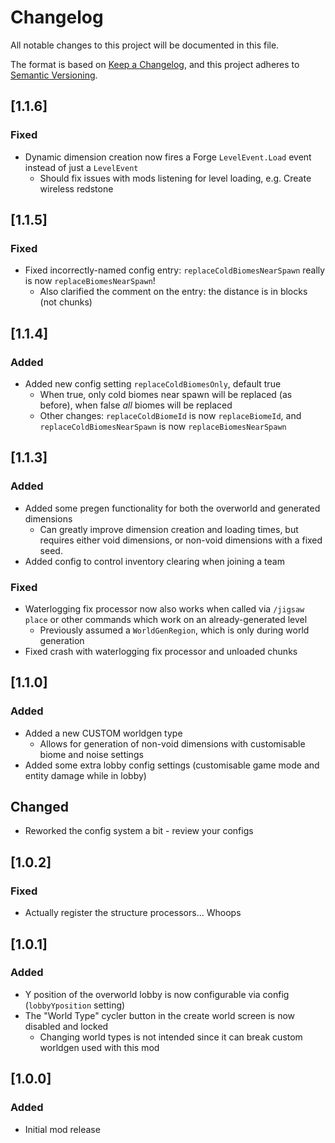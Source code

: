 # Changelog
All notable changes to this project will be documented in this file.

The format is based on [Keep a Changelog](https://keepachangelog.com/en/1.0.0/),
and this project adheres to [Semantic Versioning](https://semver.org/spec/v2.0.0.html).

## [1.1.6]

### Fixed
* Dynamic dimension creation now fires a Forge `LevelEvent.Load` event instead of just a `LevelEvent`
  * Should fix issues with mods listening for level loading, e.g. Create wireless redstone

## [1.1.5]

### Fixed

* Fixed incorrectly-named config entry: `replaceColdBiomesNearSpawn` really is now `replaceBiomesNearSpawn`!
  * Also clarified the comment on the entry: the distance is in blocks (not chunks)

## [1.1.4]

### Added
* Added new config setting `replaceColdBiomesOnly`, default true
  * When true, only cold biomes near spawn will be replaced (as before), when false _all_ biomes will be replaced
  * Other changes: `replaceColdBiomeId` is now `replaceBiomeId`, and `replaceColdBiomesNearSpawn` is now `replaceBiomesNearSpawn`
  
## [1.1.3]

### Added
* Added some pregen functionality for both the overworld and generated dimensions
  * Can greatly improve dimension creation and loading times, but requires either void dimensions, or non-void dimensions with a fixed seed.
* Added config to control inventory clearing when joining a team

### Fixed
* Waterlogging fix processor now also works when called via `/jigsaw place` or other commands which work on an already-generated level
  * Previously assumed a `WorldGenRegion`, which is only during world generation
* Fixed crash with waterlogging fix processor and unloaded chunks

## [1.1.0]

### Added
* Added a new CUSTOM worldgen type
  * Allows for generation of non-void dimensions with customisable biome and noise settings
* Added some extra lobby config settings (customisable game mode and entity damage while in lobby)

## Changed
* Reworked the config system a bit - review your configs

## [1.0.2]

### Fixed

* Actually register the structure processors... Whoops 

## [1.0.1]

### Added
* Y position of the overworld lobby is now configurable via config (`lobbyYposition` setting)
* The "World Type" cycler button in the create world screen is now disabled and locked
  * Changing world types is not intended since it can break custom worldgen used with this mod

## [1.0.0]

### Added
* Initial mod release
